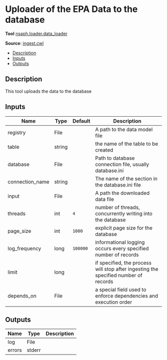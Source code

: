 # Uploader of the EPA Data to the database
**Tool** 	[nsaph.loader.data_loader](../../../../platform/doc/members/data_loader.html)

**Source**: [ingest.cwl](../../src/cwl/ingest.cwl)

<!--TOC-->

- [Description](#description)
- [Inputs](#inputs)
- [Outputs](#outputs)

<!--TOC-->

## Description
This tool uploads the data to the database


## Inputs

| Name | Type | Default | Description |
|------|------|---------|-------------|
|registry|File| |A path to the data model file |
|table|string| |the name of the table to be created|
|database|File| |Path to database connection file, usually database.ini|
|connection_name|string| |The name of the section in the database.ini file|
|input|File| |A path the downloaded data file |
|threads|int|`4`|number of threads, concurrently writing into the database|
|page_size|int|`1000`|explicit page size for the database|
|log_frequency|long|`100000`|informational logging occurs every specified number of records|
|limit|long| |if specified, the process will stop after ingesting the specified number of records |
|depends_on|File| |a special field used to enforce dependencies and execution order|

## Outputs

| Name | Type | Description |
|------|------|-------------|
|log|File| |
|errors|stderr| |
